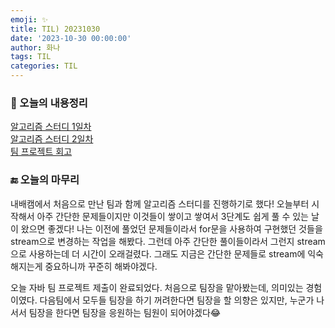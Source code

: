 ```yaml
---
emoji: ✨
title: TIL) 20231030
date: '2023-10-30 00:00:00'
author: 화나
tags: TIL
categories: TIL
---
```


### 📝 오늘의 내용정리
[알고리즘 스터디 1일차](https://github.com/StudySpringAlgorithm/Study_Algorithm_TeamSpring/blob/main/Kim/day1/day1.md)<br>
[알고리즘 스터디 2일차](https://github.com/StudySpringAlgorithm/Study_Algorithm_TeamSpring/blob/main/Kim/day2/day2.md)<br>
[팀 프로젝트 회고](https://hwana.github.io/naebaecamp/review/java-team-project-review/)

### 🔚 오늘의 마무리
내배캠에서 처음으로 만난 팀과 함께 알고리즘 스터디를 진행하기로 했다! 오늘부터 시작해서 아주 간단한 문제들이지만 이것들이 쌓이고 쌓여서 3단계도 쉽게 풀 수 있는 날이 왔으면 좋겠다! 나는 이전에 풀었던 문제들이라서 for문을 사용하여 구현했던 것들을 stream으로 변경하는 작업을 해봤다. 그런데 아주 간단한 풀이들이라서 그런지 stream으로 사용하는데 더 시간이 오래걸렸다. 그래도 지금은 간단한 문제들로 stream에 익숙해지는게 중요하니까 꾸준히 해봐야겠다.

오늘 자바 팀 프로젝트 제출이 완료되었다. 처음으로 팀장을 맡아봤는데, 의미있는 경험이였다. 다음팀에서 모두들 팀장을 하기 꺼려한다면 팀장을 할 의향은 있지만, 누군가 나서서 팀장을 한다면 팀장을 응원하는 팀원이 되어야겠다😂 





